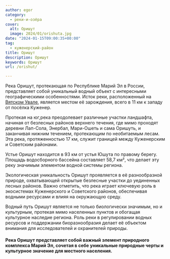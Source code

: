 ```yaml
---
author: egor
category:
  - реки-и-озёра
cover:
  alt: Оришут
  image: 2024/01/orishuta.jpg
date: "2024-01-15T09:00:35+00:00"
tag:
  - куженерский-район
title: Оришут
description: Оришут
keywords: Оришут
url: /orishut/

---
```

Река Оришут, протекающая по Республике Марий Эл в России, представляет собой уникальный водный объект с интересными географическими особенностями. Исток реки, расположенный на [Вятском Увале](/kamennaya-gora-marij-el/), является местом её зарождения, всего в 11 км к западу от посёлка Куженер.

Протекая на юг,река преодолевает различные участки ландшафта, начиная от безлесных районов верхнего течения, где мимо проходят деревни Лап-Сола, Энербал, Мари-Ошеть и сама Оришуть, и заканчивая нижним течением, протекающим по необитаемым лесам. Эта река, протяженностью 17 км, служит границей между Куженерским и Советским районами.

Устье Оришут находится в 93 км от устья Юшута по правому берегу. Площадь водосборного бассейна составляет 58,7 км², что делает эту реку значимым элементом водной системы региона.

Экологическая уникальность Оришут проявляется в её разнообразной природе, охватывающей открытые безлесные участки до уединенных лесных районов. Важно отметить, что река играет ключевую роль в экосистемах Куженерского и Советского районов, обеспечивая водными ресурсами и влияя на окружающую среду.

Водный путь Оришут является не только биологически значимым, но и культурным, протекая мимо населенных пунктов и обогащая культурное наследие региона. Роль реки в регулировании водных ресурсов и поддержании биоразнообразия делает её объектом внимания для исследователей и охранителей природы.

#### Река Оришут представляет собой важный элемент природного комплекса Марий Эл, сочетая в себе уникальные природные черты и культурное значение для местного населения.
